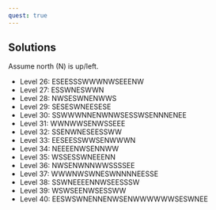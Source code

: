```yaml
---
quest: true
---
```


## Solutions
Assume north (N) is up/left.

* Level 26: ESEESSSWWWNWSEEENW
* Level 27: ESSWNESWWN
* Level 28: NWSESWNENWWS
* Level 29: SESESWNEESESE
* Level 30: SSWWWNNENWNWSESSWSENNNENEE
* Level 31: WWNWWSENWSSEEE
* Level 32: SSENWNESEESSWW
* Level 33: EESEESSWWSENWWWN
* Level 34: NEEEENWSENNWW
* Level 35: WSSESSWNEEENN
* Level 36: NWSENWNNWWSSSSEE
* Level 37: WWWNWSWNESWNNNNEESSE
* Level 38: SSWNEEEENNWSEESSSW
* Level 39: WSWSEENWSESSWW
* Level 40: EESWSWNENNENWSENWWWWWWSESWNEE
